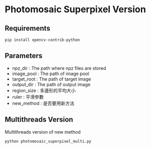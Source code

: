 # Photomosaic Superpixel Version

## Requirements
```bash
pip install opencv-contrib-python
```
## Parameters
- npz_dir        : The path where npz files are stored
- image_pool     : The path of image pool
- target_root    : The path of target image
- output_dir     : The path of output image
- region_size    : 多邊形的平均大小
- ruler          : 平滑參數
- new_method     : 是否要用新方法
## Multithreads Version
Multithreads version of new method
```bash
python photomosaic_superpixel_multi.py
```
